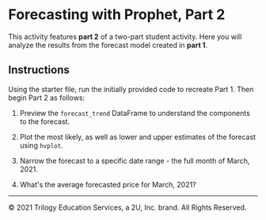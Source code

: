 # Forecasting with Prophet, Part 2

This activity features **part 2** of a two-part student activity. Here you will analyze the results from the forecast model created in **part 1**.

## Instructions

Using the starter file, run the initially provided code to recreate Part 1. Then begin Part 2 as follows:

1. Preview the `forecast_trend` DataFrame to understand the components to the forecast.

2. Plot the most likely, as well as lower and upper estimates of the forecast using `hvplot`.

3. Narrow the forecast to a specific date range - the full month of March, 2021.

4. What's the average forecasted price for March, 2021?

---

© 2021 Trilogy Education Services, a 2U, Inc. brand. All Rights Reserved.
